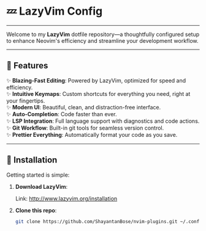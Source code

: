 # 💤 LazyVim Config
---

Welcome to my **LazyVim** dotfile repository—a thoughtfully configured setup to enhance Neovim's efficiency and streamline your development workflow.

---

## 🌟 Features
✨ **Blazing-Fast Editing**: Powered by LazyVim, optimized for speed and efficiency.  
✨ **Intuitive Keymaps**: Custom shortcuts for everything you need, right at your fingertips.  
✨ **Modern UI**: Beautiful, clean, and distraction-free interface.  
✨ **Auto-Completion**: Code faster than ever.  
✨ **LSP Integration**: Full language support with diagnostics and code actions.  
✨ **Git Workflow**: Built-in git tools for seamless version control.  
✨ **Prettier Everything**: Automatically format your code as you save.  

---

## 🚀 Installation  

Getting started is simple:

1. **Download LazyVim**:

   Link: http://www.lazyvim.org/installation
2. **Clone this repo**:
   ```bash
   git clone https://github.com/ShayantanBose/nvim-plugins.git ~/.config/nvim
